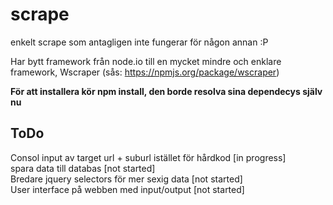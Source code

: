 scrape
======

enkelt scrape som antagligen inte fungerar för någon annan :P<br>

Har bytt framework från node.io till en mycket mindre och enklare framework, Wscraper (sås: https://npmjs.org/package/wscraper)<br>

<b>För att installera kör npm install, den borde resolva sina dependecys själv nu</b><br>

<h2>ToDo</h2>
Consol input av target url + suburl istället för hårdkod [in progress] <br> 
spara data till databas [not started] <br>
Bredare jquery selectors för mer sexig data [not started]<br>
User interface på webben med input/output [not started]


